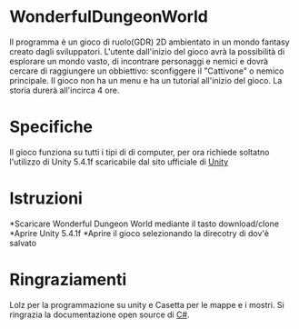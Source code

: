 <h1>   WonderfulDungeonWorld</h1>
Il programma è un gioco di ruolo(GDR) 2D ambientato in un mondo fantasy creato dagli sviluppatori. 
L'utente dall'inizio del gioco avrà la possibilità di esplorare un mondo vasto, di incontrare personaggi e 
nemici e dovrà cercare di raggiungere un obbiettivo: sconfiggere il "Cattivone" o nemico principale. Il gioco 
non ha un menu e ha un tutorial all'inizio del gioco. La storia durerà all'incirca 4 ore.

# Specifiche
Il gioco funziona su tutti i tipi di di computer, per ora richiede soltatno l'utilizzo di Unity 5.4.1f 
scaricabile dal sito ufficiale di [Unity](https://unity3d.com/get-unity/download/archive) 

# Istruzioni
*Scaricare Wonderful Dungeon World mediante il tasto download/clone
*Aprire Unity 5.4.1f
*Aprire il gioco selezionando la direcotry di dov'è salvato


# Ringraziamenti
Lolz per la programmazione su unity e Casetta per le mappe e i mostri.
Si ringrazia la documentazione open source di [C#](https://docs.microsoft.com/en-us/dotnet/articles/csharp/programming-guide/xmldoc/recommended-tags-for-documentation-comments).
